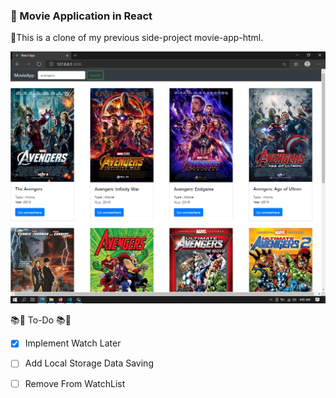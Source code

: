 ### 🚀 Movie Application in React   
🐍This is a clone of my previous side-project movie-app-html.  

![Screenshot-Failed](https://github.com/Tibinsunny/movie-app-react/blob/master/screenshot/screen.PNG)  

📚🍄 To-Do 📚🍄    
- [x] Implement Watch Later   
- [ ] Add Local Storage Data Saving   
- [ ] Remove From WatchList

